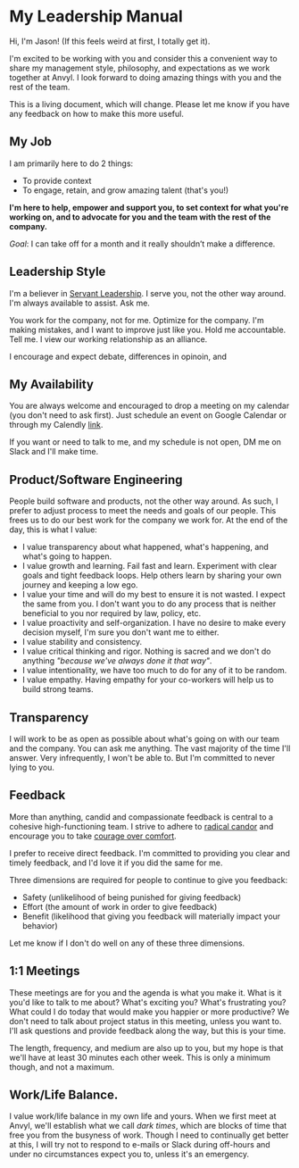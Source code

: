 # My Leadership Manual

Hi, I'm Jason! (If this feels weird at first, I totally get it).

I'm excited to be working with you and consider this a convenient way to share my management style, philosophy, and expectations as we work together at Anvyl. I look forward to doing amazing things with you and the rest of the team.

This is a living document, which will change. Please let me know if you have any feedback on how to make this more useful.

## My Job

I am primarily here to do 2 things:

* To provide context
* To engage, retain, and grow amazing talent (that's you!)

**I'm here to help, empower and support you, to set context for what you're working on, and to advocate for you and the team with the rest of the company.**

*Goal*: I can take off for a month and it really shouldn’t make a difference.

## Leadership Style

I'm a believer in [Servant Leadership](https://en.wikipedia.org/wiki/Servant_leadership). I serve you, not the other way around. I'm always available to assist. Ask me.

You work for the company, not for me. Optimize for the company. I'm making mistakes, and I want to improve just like you. Hold me accountable. Tell me. I view our working relationship as an alliance.

I encourage and expect debate, differences in opinoin, and 

## My Availability

You are always welcome and encouraged to drop a meeting on my calendar (you don't need to ask first). Just schedule an event on Google Calendar or through my Calendly [link](https://calendly.com/jason-287/30min).

If you want or need to talk to me, and my schedule is not open, DM me on Slack and I'll make time.

## Product/Software Engineering

People build software and products, not the other way around. As such, I prefer to adjust process to meet the needs and goals of our people. This frees us to do our best work for the company we work for. At the end of the day, this is what I value:

* I value transparency about what happened, what's happening, and what's going to happen.
* I value growth and learning. Fail fast and learn. Experiment with clear goals and tight feedback loops. Help others learn by sharing your own journey and keeping a low ego.
* I value your time and will do my best to ensure it is not wasted. I expect the same from you. I don't want you to do any process that is neither beneficial to you nor required by law, policy, etc.
* I value proactivity and self-organization. I have no desire to make every decision myself, I'm sure you don't want me to either.
* I value stability and consistency.
* I value critical thinking and rigor. Nothing is sacred and we don't do anything *"because we've always done it that way"*.
* I value intentionality, we have too much to do for any of it to be random.
* I value empathy. Having empathy for your co-workers will help us to build strong teams.

## Transparency

I will work to be as open as possible about what's going on with our team and the company. You can ask me anything. The vast majority of the time I'll answer. Very infrequently, I won't be able to. But I'm committed to never lying to you.

## Feedback

More than anything, candid and compassionate feedback is central to a cohesive high-functioning team. I strive to adhere to [radical candor](https://www.radicalcandor.com/) and encourage you to take [courage over comfort](https://brenebrown.com/blog/2018/03/13/courage-comfort-rumbling-shame-accountability-failure-work/).

I prefer to receive direct feedback. I'm committed to providing you clear and timely feedback, and I'd love it if you did the same for me. 

Three dimensions are required for people to continue to give you feedback:

* Safety (unlikelihood of being punished for giving feedback)
* Effort (the amount of work in order to give feedback)
* Benefit (likelihood that giving you feedback will materially impact your behavior)

Let me know if I don't do well on any of these three dimensions.

## 1:1 Meetings

These meetings are for you and the agenda is what you make it. What is it you'd like to talk to me about? What's exciting you? What's frustrating you? What could I do today that would make you happier or more productive? We don't need to talk about project status in this meeting, unless you want to. I'll ask questions and provide feedback along the way, but this is your time.

The length, frequency, and medium are also up to you, but my hope is that we'll have at least 30 minutes each other week. This is only a minimum though, and not a maximum. 

## Work/Life Balance.

I value work/life balance in my own life and yours. When we first meet at Anvyl, we'll establish what we call *dark times*, which are blocks of time that free you from the busyness of work. Though I need to continually get better at this, I will try not to respond to e-mails or Slack during off-hours and under no circumstances expect you to, unless it's an emergency.
